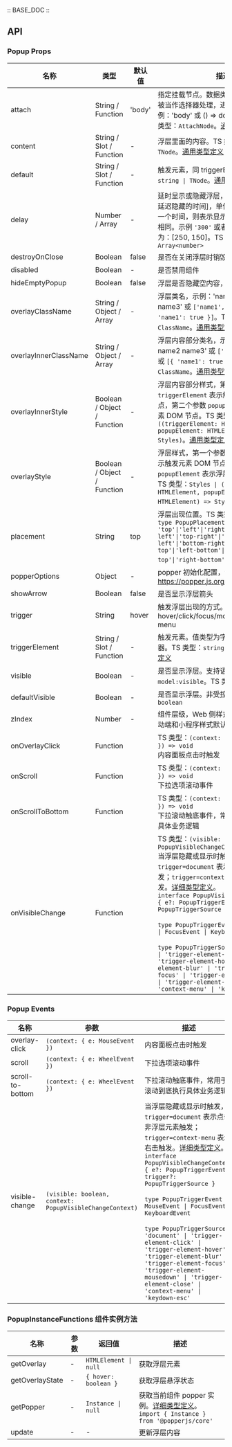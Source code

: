 :: BASE_DOC ::

## API

### Popup Props

名称 | 类型 | 默认值 | 描述 | 必传
-- | -- | -- | -- | --
attach | String / Function | 'body' | 指定挂载节点。数据类型为 String 时，会被当作选择器处理，进行节点查询。示例：'body' 或 () => document.body。TS 类型：`AttachNode`。[通用类型定义](https://github.com/Tencent/tdesign-vue-next/blob/develop/packages/components/common.ts) | N
content | String / Slot / Function | - | 浮层里面的内容。TS 类型：`string \| TNode`。[通用类型定义](https://github.com/Tencent/tdesign-vue-next/blob/develop/packages/components/common.ts) | N
default | String / Slot / Function | - | 触发元素，同 triggerElement。TS 类型：`string \| TNode`。[通用类型定义](https://github.com/Tencent/tdesign-vue-next/blob/develop/packages/components/common.ts) | N
delay | Number / Array | - | 延时显示或隐藏浮层，[延迟显示的时间，延迟隐藏的时间]，单位：毫秒。如果只有一个时间，则表示显示和隐藏的延迟时间相同。示例 `'300'` 或者 `[200, 200]`。默认为：[250, 150]。TS 类型：`number \| Array<number>` | N
destroyOnClose | Boolean | false | 是否在关闭浮层时销毁浮层 | N
disabled | Boolean | - | 是否禁用组件 | N
hideEmptyPopup | Boolean | false | 浮层是否隐藏空内容，默认不隐藏 | N
overlayClassName | String / Object / Array | - | 浮层类名，示例：'name1 name2 name3' 或 `['name1', 'name2']` 或 `[{ 'name1': true }]`。TS 类型：`ClassName`。[通用类型定义](https://github.com/Tencent/tdesign-vue-next/blob/develop/packages/components/common.ts) | N
overlayInnerClassName | String / Object / Array | - | 浮层内容部分类名，示例：'name1 name2 name3' 或 `['name1', 'name2']` 或 `[{ 'name1': true }]`。TS 类型：`ClassName`。[通用类型定义](https://github.com/Tencent/tdesign-vue-next/blob/develop/packages/components/common.ts) | N
overlayInnerStyle | Boolean / Object / Function | - | 浮层内容部分样式，第一个参数 `triggerElement` 表示触发元素 DOM 节点，第二个参数 `popupElement` 表示浮层元素 DOM 节点。TS 类型：`Styles \| ((triggerElement: HTMLElement, popupElement: HTMLElement) => Styles)`。[通用类型定义](https://github.com/Tencent/tdesign-vue-next/blob/develop/packages/components/common.ts) | N
overlayStyle | Boolean / Object / Function | - | 浮层样式，第一个参数 `triggerElement` 表示触发元素 DOM 节点，第二个参数 `popupElement` 表示浮层元素 DOM 节点。TS 类型：`Styles \| ((triggerElement: HTMLElement, popupElement: HTMLElement) => Styles)`。[通用类型定义](https://github.com/Tencent/tdesign-vue-next/blob/develop/packages/components/common.ts) | N
placement | String | top | 浮层出现位置。TS 类型：`PopupPlacement` `type PopupPlacement = 'top'\|'left'\|'right'\|'bottom'\|'top-left'\|'top-right'\|'bottom-left'\|'bottom-right'\|'left-top'\|'left-bottom'\|'right-top'\|'right-bottom'`。[详细类型定义](https://github.com/Tencent/tdesign-vue-next/blob/develop/packages/components/popup/type.ts) | N
popperOptions | Object | - | popper 初始化配置，详情参考 https://popper.js.org/docs/ | N
showArrow | Boolean | false | 是否显示浮层箭头 | N
trigger | String | hover | 触发浮层出现的方式。可选项：hover/click/focus/mousedown/context-menu | N
triggerElement | String / Slot / Function | - | 触发元素。值类型为字符串表示元素选择器。TS 类型：`string \| TNode`。[通用类型定义](https://github.com/Tencent/tdesign-vue-next/blob/develop/packages/components/common.ts) | N
visible | Boolean | - | 是否显示浮层。支持语法糖 `v-model` 或 `v-model:visible`。TS 类型：`boolean` | N
defaultVisible | Boolean | - | 是否显示浮层。非受控属性。TS 类型：`boolean` | N
zIndex | Number | - | 组件层级，Web 侧样式默认为 5500，移动端和小程序样式默认为 1500 | N
onOverlayClick | Function |  | TS 类型：`(context: { e: MouseEvent }) => void`<br/>内容面板点击时触发 | N
onScroll | Function |  | TS 类型：`(context: { e: WheelEvent }) => void`<br/>下拉选项滚动事件 | N
onScrollToBottom | Function |  | TS 类型：`(context: { e: WheelEvent }) => void`<br/>下拉滚动触底事件，常用于滚动到底执行具体业务逻辑 | N
onVisibleChange | Function |  | TS 类型：`(visible: boolean, context: PopupVisibleChangeContext) => void`<br/>当浮层隐藏或显示时触发，`trigger=document` 表示点击非浮层元素触发；`trigger=context-menu` 表示右击触发。[详细类型定义](https://github.com/Tencent/tdesign-vue-next/blob/develop/packages/components/popup/type.ts)。<br/>`interface PopupVisibleChangeContext { e?: PopupTriggerEvent; trigger?: PopupTriggerSource }`<br/><br/>`type PopupTriggerEvent = MouseEvent \| FocusEvent \| KeyboardEvent`<br/><br/>`type PopupTriggerSource = 'document' \| 'trigger-element-click' \| 'trigger-element-hover' \| 'trigger-element-blur' \| 'trigger-element-focus' \| 'trigger-element-mousedown' \| 'trigger-element-close' \| 'context-menu' \| 'keydown-esc'`<br/> | N

### Popup Events

名称 | 参数 | 描述
-- | -- | --
overlay-click | `(context: { e: MouseEvent })` | 内容面板点击时触发
scroll | `(context: { e: WheelEvent })` | 下拉选项滚动事件
scroll-to-bottom | `(context: { e: WheelEvent })` | 下拉滚动触底事件，常用于滚动到底执行具体业务逻辑
visible-change | `(visible: boolean, context: PopupVisibleChangeContext)` | 当浮层隐藏或显示时触发，`trigger=document` 表示点击非浮层元素触发；`trigger=context-menu` 表示右击触发。[详细类型定义](https://github.com/Tencent/tdesign-vue-next/blob/develop/packages/components/popup/type.ts)。<br/>`interface PopupVisibleChangeContext { e?: PopupTriggerEvent; trigger?: PopupTriggerSource }`<br/><br/>`type PopupTriggerEvent = MouseEvent \| FocusEvent \| KeyboardEvent`<br/><br/>`type PopupTriggerSource = 'document' \| 'trigger-element-click' \| 'trigger-element-hover' \| 'trigger-element-blur' \| 'trigger-element-focus' \| 'trigger-element-mousedown' \| 'trigger-element-close' \| 'context-menu' \| 'keydown-esc'`<br/>

### PopupInstanceFunctions 组件实例方法

名称 | 参数 | 返回值 | 描述
-- | -- | -- | --
getOverlay | \- | `HTMLElement \| null` | 获取浮层元素
getOverlayState | \- | `{ hover: boolean }` | 获取浮层悬浮状态
getPopper | \- | `Instance \| null` | 获取当前组件 popper 实例。[详细类型定义](https://github.com/Tencent/tdesign-vue-next/blob/develop/packages/components/popup/type.ts)。<br/>`import { Instance } from '@popperjs/core'`<br/>
update | \- | \- | 更新浮层内容
